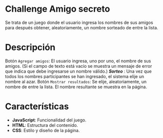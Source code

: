 <h1> Challenge Amigo secreto </h1>

Se trata de un juego donde el usuario ingresa los nombres de sus amigos para después obtener, aleatoriamente, un nombre sorteado de entre la lista.

<h1> Descripción </h1>

Botón ``Agregar amigos``: El usuario ingresa, uno por uno, el nombre de sus amigos.
(Si el campo de texto está vacío se muestra un mensaje de error que indica que debe ingresarse un nombre válido.)
 ***Sorteo*** : Una vez que todos los nombres participantes se han ingresado, el sistema elije un nombre al azar.
Botón ``Mostrar resultados``: Se elije, aleatoriamente, un nombre de entre la lista. El nombre resultante se muestra en la página.

<h1> Características </h1>

- **JavaScript**: Funcionalidad del juego.
- **HTML**: Estructura del contenido.
- **CSS**: Estilo y diseño de la página.
